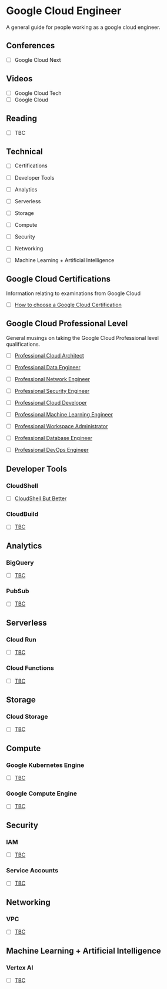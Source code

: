 # Google Cloud Engineer

A general guide for people working as a google cloud engineer.

## Conferences
- [ ] Google Cloud Next

## Videos

- [ ] Google Cloud Tech
- [ ] Google Cloud

## Reading
- [ ] TBC

## Technical
- [ ] Certifications
- [ ] Developer Tools
- [ ] Analytics
- [ ] Serverless
- [ ] Storage
- [ ] Compute
- [ ] Security
- [ ] Networking
- [ ] Machine Learning + Artificial Intelligence


## Google Cloud Certifications

Information relating to examinations from Google Cloud

- [ ] [How to choose a Google Cloud Certification](https://medium.com/@askrichardrose/how-to-choose-a-google-cloud-certification-ce3ea8795471)

## Google Cloud Professional Level

General musings on taking the Google Cloud Professional level qualifications.

- [ ] [Professional Cloud Architect](https://medium.com/@askrichardrose/google-cloud-professional-cloud-architect-cc5658bfdc22)
- [ ] [Professional Data Engineer](https://medium.com/@askrichardrose/google-cloud-professional-data-engineer-ff91fca4c702)
- [ ] [Professional Network Engineer](https://medium.com/@askrichardrose/google-cloud-professional-cloud-network-engineer-baf40788b737)
- [ ] [Professional Security Engineer](https://medium.com/@askrichardrose/google-cloud-professional-cloud-security-engineer-067b77694bf8)
- [ ] [Professional Cloud Developer](https://medium.com/@askrichardrose/google-cloud-professional-cloud-developer-a5268044ba4d)
- [ ] [Professional Machine Learning Engineer]()
- [ ] [Professional Workspace Administrator](https://medium.com/@askrichardrose/google-cloud-professional-workspace-administrator-96e2d79b818c)
- [ ] [Professional Database Engineer](https://medium.com/@askrichardrose/google-cloud-professional-database-engineer-f225118d7424)
- [ ] [Professional DevOps Engineer]()


## Developer Tools

### CloudShell

- [ ] [CloudShell But Better](https://medium.com/@askrichardrose/cloudshell-but-better-e3f759b999cd)

### CloudBuild

- [ ] [TBC]()

## Analytics

### BigQuery

- [ ] [TBC]()

### PubSub

- [ ] [TBC]()

## Serverless

### Cloud Run

- [ ] [TBC]()

### Cloud Functions

- [ ] [TBC]()

## Storage

### Cloud Storage

- [ ] [TBC]()

## Compute

### Google Kubernetes Engine

- [ ] [TBC]()

### Google Compute Engine

- [ ] [TBC]()

## Security

### IAM

- [ ] [TBC]()

### Service Accounts

- [ ] [TBC]()

## Networking

### VPC

- [ ] [TBC]()

## Machine Learning + Artificial Intelligence

### Vertex AI

- [ ] [TBC]()
